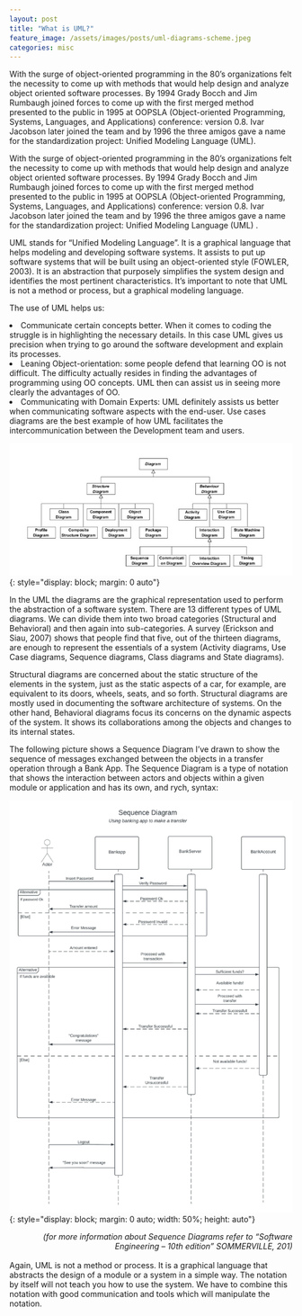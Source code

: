 ```yaml
---
layout: post
title: "What is UML?"
feature_image: /assets/images/posts/uml-diagrams-scheme.jpeg
categories: misc
---
```


With the surge of object-oriented programming in the 80’s organizations felt the necessity to come up with methods that would help design and analyze object oriented software processes. By 1994 Grady Bocch and Jim Rumbaugh joined forces to come up with the first merged method presented to the public in 1995 at OOPSLA (Object-oriented Programming, Systems, Languages, and Applications) conference: version 0.8. Ivar Jacobson later joined the team and by 1996 the three amigos gave a name for the standardization project: Unified Modeling Language (UML).

With the surge of object-oriented programming in the 80’s organizations felt the necessity to come up with methods that would help design and analyze object oriented software processes. By 1994 Grady Bocch and Jim Rumbaugh joined forces to come up with the first merged method presented to the public in 1995 at OOPSLA (Object-oriented Programming, Systems, Languages, and Applications) conference: version 0.8. Ivar Jacobson later joined the team and by 1996 the three amigos gave a name for the standardization project: Unified Modeling Language (UML) .

UML stands for “Unified Modeling Language”. It is a graphical language that helps modeling and developing software systems. It assists to put up software systems that will be built using an object-oriented style (FOWLER, 2003). It is an abstraction that purposely simplifies the system design and identifies the most pertinent characteristics. It’s important to note that UML is not a method or process, but a graphical modeling language.

The use of UML helps us:
<li>
Communicate certain concepts better. When it comes to coding the struggle is in highlighting the necessary details. In this case UML  gives us precision when trying to go around the software development and explain its processes.
</li>
<li>
Leaning Object-orientation: some people defend that learning OO is not difficult. The difficulty actually resides in finding the advantages of programming using OO concepts. UML then can assist us in seeing more clearly the advantages of OO. 
</li>
<li>
Communicating with Domain Experts: UML definitely assists us better when communicating software aspects with the end-user. Use cases diagrams are the best example of how UML facilitates the intercommunication between the Development team and users. 
  </li>


  ![Alt text](/assets/images/posts/uml-diagrams-scheme.jpeg){: style="display: block; margin: 0 auto"}


In the UML the diagrams are the graphical representation used to perform the abstraction of a software system. There are 13 different types of UML diagrams. We can divide them into two broad categories (Structural and Behavioral) and then again into sub-categories.  A survey (Erickson and Siau, 2007) shows that people find that five, out of the thirteen diagrams, are enough to represent the essentials of a system (Activity diagrams, Use Case diagrams, Sequence diagrams, Class diagrams and State diagrams).

Structural diagrams are concerned about the static structure of the elements in the system, just as the static aspects of a car, for example, are equivalent to its doors, wheels, seats, and so forth. Structural diagrams are mostly used in documenting the software architecture of systems. On the other hand, Behavioral diagrams focus its concerns on the dynamic aspects of the system. It shows its collaborations among the objects and changes to its internal states.

The following picture shows a Sequence Diagram I’ve drawn to show the sequence of messages exchanged between the objects in a transfer operation through a Bank App. The Sequence Diagram is a type of notation that shows the interaction between actors and objects within a given module or application and has its own, and rych, syntax:

  ![Alt text](/assets/images/posts/what-is-uml/sequence-diagram-gabriel.jpeg){: style="display: block; margin: 0 auto; width: 50%; height: auto"}

<div style="text-align: right">
  <em>(for more information about Sequence Diagrams refer to “Software Engineering – 10th edition” SOMMERVILLE, 201)</em>
</div>
<br>
Again, UML is not a method or process. It is a graphical language that abstracts the design of a module or a system in a simple way. The notation by itself will not teach you how to use the system. We have to combine this notation with good communication and tools which will manipulate the notation. 

